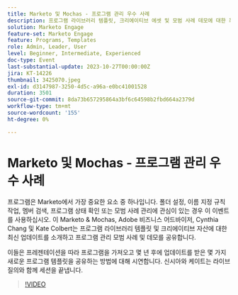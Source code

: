 ```yaml
---
title: Marketo 및 Mochas - 프로그램 관리 우수 사례
description: 프로그램 라이브러리 템플릿, 크리에이티브 에셋 및 모범 사례 데모에 대한 최신 업데이트를 통해 폴더 설정, 이름 지정 규칙, 멤버 검색 및 프로그램 상태 검사를 비롯한 Marketo 프로그램의 필수 요소를 살펴봅니다.
solution: Marketo Engage
feature-set: Marketo Engage
feature: Programs, Templates
role: Admin, Leader, User
level: Beginner, Intermediate, Experienced
doc-type: Event
last-substantial-update: 2023-10-27T00:00:00Z
jira: KT-14226
thumbnail: 3425070.jpeg
exl-id: d3147987-3250-4d5c-a96a-e0bc41001528
duration: 3501
source-git-commit: 8da73b657295864a3bf6c64598b2fbd664a2379d
workflow-type: tm+mt
source-wordcount: '155'
ht-degree: 0%

---
```


# Marketo 및 Mochas - 프로그램 관리 우수 사례

프로그램은 Marketo에서 가장 중요한 요소 중 하나입니다. 폴더 설정, 이름 지정 규칙 작업, 멤버 검색, 프로그램 상태 확인 또는 모범 사례 관리에 관심이 있는 경우 이 이벤트를 사용하십시오. 이 Marketo &amp; Mochas, Adobe 비즈니스 어드바이저, Cynthia Chang 및 Kate Colbert는 프로그램 라이브러리 템플릿 및 크리에이티브 자산에 대한 최신 업데이트를 소개하고 프로그램 관리 모범 사례 및 데모를 공유합니다.

이들은 프레젠테이션을 따라 프로그램을 가져오고 몇 년 후에 업데이트를 받은 몇 가지 새로운 프로그램 템플릿을 공유하는 방법에 대해 시연합니다. 신시아와 케이트는 라이브 질의와 함께 세션을 끝냅니다.

>[!VIDEO](https://video.tv.adobe.com/v/3425070/?learn=on)
